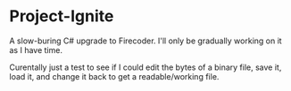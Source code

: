 # Project-Ignite
A slow-buring C# upgrade to Firecoder. I'll only be gradually working on it as I have time.


Curentally just a test to see if I could edit the bytes of a binary file, save it, load it, and change it back to get a readable/working file.
